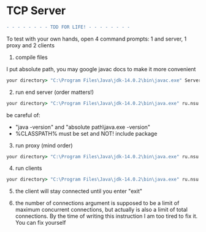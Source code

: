 # TCP Server
```diff
- - - - - - - - TDD FOR LIFE! - - - - - - - -
```

To test with your own hands, open 4 command prompts: 1 and server, 1 proxy and 2 clients
1) compile files

I put absolute path, you may google javac docs to make it more convenient

```bat
your directory> "C:\Program Files\Java\jdk-14.0.2\bin\javac.exe" ServerTCP.java ClientTCP.java ProxyThread.java ServeThread.java
```
2) run end server (order matters!)
```bat
your directory> "C:\Program Files\Java\jdk-14.0.2\bin\java.exe" ru.nsu.fit.lab15.ServerTCP 2525 2 localhost
```
be careful of:
- "java -version" and "absolute path\java.exe -version"
- %CLASSPATH% must be set and NOT! include package

3) run proxy (mind order)
```bat
your directory> "C:\Program Files\Java\jdk-14.0.2\bin\java.exe" ru.nsu.fit.lab15.ServerTCP 3434 2 localhost 2525 localhost
```

4) run clients
```bat
your directory> "C:\Program Files\Java\jdk-14.0.2\bin\java.exe" ru.nsu.fit.lab15.ClientTCP 3434 localhost c
```

5) the client will stay connected until you enter "exit"

6) the number of connections argument is supposed to be a limit of maximum concurrent connections, but actually is also a limit of total connections. 
By the time of writing this instruction I am too tired to fix it. You can fix yourself
